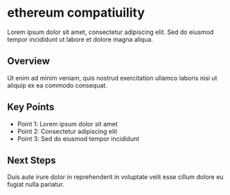 # ethereum compatiuility

Lorem ipsum dolor sit amet, consectetur adipiscing elit. Sed do eiusmod tempor incididunt ut labore et dolore magna aliqua.

## Overview

Ut enim ad minim veniam, quis nostrud exercitation ullamco laboris nisi ut aliquip ex ea commodo consequat.

## Key Points

- Point 1: Lorem ipsum dolor sit amet
- Point 2: Consectetur adipiscing elit
- Point 3: Sed do eiusmod tempor incididunt

## Next Steps

Duis aute irure dolor in reprehenderit in voluptate velit esse cillum dolore eu fugiat nulla pariatur.
